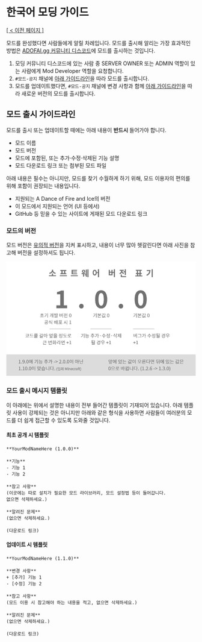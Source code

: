 # 한국어 모딩 가이드
<ins>[[ < 이전 페이지 ]](./dev-2.md)</ins>

모드를 완성했다면 사람들에게 알릴 차례입니다. 모드를 출시해 알리는 가장 효과적인 방법은 [ADOFAI.gg 커뮤니티 디스코드](https://discord.gg/TKdpbUUfUa)에 모드를 출시하는 것입니다. 

1. 모딩 커뮤니티 디스코드에 있는 사람 중 SERVER OWNER 또는 ADMIN 역할이 있는 사람에게 Mod Developer 역할을 요청합니다.
2. `#모드-공지` 채널에 [아래 가이드라인](#모드-출시-가이드라인)을 따라 모드를 출시합니다.
3. 모드를 업데이트했다면, `#모드-공지` 채널에 변경 사항과 함께 [아래 가이드라인](#모드-출시-가이드라인)을 따라 새로운 버전의 모드를 출시합니다.

## 모드 출시 가이드라인

모드를 출시 또는 업데이트할 때에는 아래 내용이 **반드시** 들어가야 합니다.
- 모드 이름
- 모드 버전
- 모드에 포함된, 또는 추가·수정·삭제된 기능 설명
- 모드 다운로드 링크 또는 첨부된 모드 파일

아래 내용은 필수는 아니지만, 모드를 찾기 수월하게 하기 위해, 모드 이용자의 편의를 위해 포함이 권장되는 내용입니다.
- 지원되는 A Dance of Fire and Ice의 버전
- 이 모드에서 지원되는 언어 (UI 등에서)
- GitHub 등 믿을 수 있는 사이트에 게재된 모드 다운로드 링크

### 모드의 버전
모드 버전은 [유의적 버전](https://semver.org/lang/ko/)을 지켜 표시하고, 내용이 너무 많아 헷갈린다면 아래 사진을 참고해 버전을 설정하셔도 됩니다.

![유의적 버전을 요약해 사진으로 나타낸 것](./resources/dev-3/kor/image1.png)

### 모드 출시 메시지 템플릿
이 아래에는 위에서 설명한 내용이 전부 들어간 템플릿이 기재되어 있습니다. 아래 템플릿 사용이 강제되는 것은 아니지만 아래와 같은 형식을 사용하면 사람들이 여러분의 모드를 더 쉽게 접근할 수 있도록 도와줄 것입니다.

#### 최초 공개 시 템플릿
```
**YourModNameHere (1.0.0)**

**기능**
- 기능 1
- 기능 2

**참고 사항**
(이곳에는 따로 설치가 필요한 모드 라이브러리, 모드 설정법 등이 들어갑니다.
없으면 삭제하세요.)

**알려진 문제**
(없으면 삭제하세요.)

(다운로드 링크)
```

#### 업데이트 시 템플릿
```
**YourModNameHere (1.1.0)**

**변경 사항**
+ [추가] 기능 1
- [수정] 기능 2

**참고 사항**
(모드 이용 시 참고해야 하는 내용을 적고, 없으면 삭제하세요.)

**알려진 문제**
(없으면 삭제하세요.)

(다운로드 링크)
```

